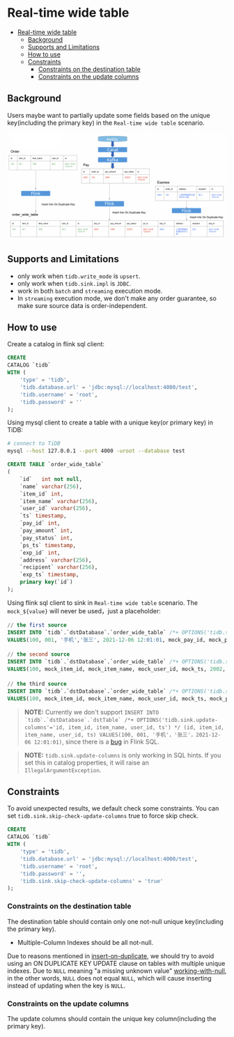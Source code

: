 # Real-time wide table

* [Real-time wide table](#real-time-wide-table)
    * [Background](#background)
    * [Supports and Limitations](#supports-and-limitations)
    * [How to use](#how-to-use)
    * [Constraints](#constraints)
        * [Constraints on the destination table](#constraints-on-the-destination-table)
        * [Constraints on the update columns](#constraints-on-the-update-columns)

## Background

Users maybe want to partially update some fields based on the unique key(including the primary key) in the `Real-time wide table` scenario.

![image alt text](design/imgs/real-time-wide-table/Materialized-View.png)

## Supports and Limitations

- only work when `tidb.write_mode` is `upsert`.
- only work when `tidb.sink.impl` is `JDBC`.
- work in both `batch` and `streaming` execution mode.
- In `streaming` execution mode, we don't make any order guarantee, so make sure source data is order-independent.

## How to use

Create a catalog in flink sql client:

```sql
CREATE
CATALOG `tidb`
WITH (
    'type' = 'tidb',
    'tidb.database.url' = 'jdbc:mysql://localhost:4000/test',
    'tidb.username' = 'root',
    'tidb.password' = ''
);
```

Using mysql client to create a table with a unique key(or primary key) in TiDB:

```bash
# connect to TiDB
mysql --host 127.0.0.1 --port 4000 -uroot --database test
```

```sql
CREATE TABLE `order_wide_table`
(
    `id`   int not null,
    `name` varchar(256),
    `item_id` int, 
    `item_name` varchar(256), 
    `user_id` varchar(256), 
    `ts` timestamp,
    `pay_id` int, 
    `pay_amount` int, 
    `pay_status` int, 
    `ps_ts` timestamp,
    `exp_id` int, 
    `address` varchar(256), 
    `recipient` varchar(256), 
    `exp_ts` timestamp, 
    primary key(`id`)
);
```

Using flink sql client to sink in `Real-time wide table` scenario. The `mock_${value}` will never be used，just a placeholder:

```sql
// the first source
INSERT INTO `tidb`.`dstDatabase`.`order_wide_table` /*+ OPTIONS('tidb.sink.update-columns'='id, item_id, item_name, user_id, ts') */
VALUES(100, 001, '手机','张三', 2021-12-06 12:01:01, mock_pay_id, mock_pay_amount, mock_pay_status, mock_ps_ts, mock_exp_id, mock_address, mock_recipient, mock_exp_ts)

// the second source
INSERT INTO `tidb`.`dstDatabase`.`order_wide_table` /*+ OPTIONS('tidb.sink.update-columns'='id, pay_id, pay_amount, pay_status, ps_ts') */
VALUES(100, mock_item_id, mock_item_name, mock_user_id, mock_ts, 2002, 399, '已支付', 2021-12-06 12:02:01, mock_exp_id, mock_address, mock_recipient, mock_exp_ts)

// the third source
INSERT INTO `tidb`.`dstDatabase`.`order_wide_table` /*+ OPTIONS('tidb.sink.update-columns'='id, exp_id, address, recipient, exp_ts') */
VALUES(100, mock_item_id, mock_item_name, mock_user_id, mock_ts, mock_pay_id, mock_pay_amount, mock_pay_status, mock_ps_ts, 3002, '上海市黄浦区外滩SOHO C座', '张三', 2021-12-06 15:01:01)
```

> **NOTE:**
> Currently we don't support ```INSERT INTO `tidb`.`dstDatabase`.`dstTable` /*+ OPTIONS('tidb.sink.update-columns'='id, item_id, item_name, user_id, ts') */ (id, item_id, item_name, user_id, ts)
VALUES(100, 001, '手机'，'张三'，2021-12-06 12:01:01)```, since there is a [bug](https://issues.apache.org/jira/browse/FLINK-27683) in Flink SQL.

> **NOTE:**
> `tidb.sink.update-columns` is only working in SQL hints. If you set this in catalog properties, it will raise an `IllegalArgumentException`.

## Constraints

To avoid unexpected results, we default check some constraints. You can set `tidb.sink.skip-check-update-columns` true to force skip check.

```sql
CREATE
CATALOG `tidb`
WITH (
    'type' = 'tidb',
    'tidb.database.url' = 'jdbc:mysql://localhost:4000/test',
    'tidb.username' = 'root',
    'tidb.password' = '',
    'tidb.sink.skip-check-update-columns' = 'true'
);
```

### Constraints on the destination table

The destination table should contain only one not-null unique key(including the primary key).
- Multiple-Column Indexes should be all not-null.

Due to reasons mentioned in [insert-on-duplicate](https://dev.mysql.com/doc/refman/8.0/en/insert-on-duplicate.html), we should try to avoid using an ON DUPLICATE KEY UPDATE clause on tables with multiple unique indexes.
Due to `NULL` meaning "a missing unknown value" [working-with-null](https://dev.mysql.com/doc/refman/8.0/en/working-with-null.html), in the other words, `NULL`  does not equal `NULL`, which will cause inserting instead of updating when the key is `NULL`.

### Constraints on the update columns

The update columns should contain the unique key column(including the primary key).

